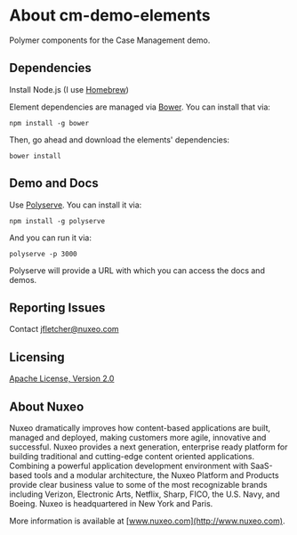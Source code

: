# About cm-demo-elements

Polymer components for the Case Management demo.


## Dependencies

Install Node.js (I use [Homebrew](http://brew.sh/))

Element dependencies are managed via [Bower](http://bower.io/). You can install that via:

    npm install -g bower

Then, go ahead and download the elements' dependencies:

    bower install


## Demo and Docs

Use [Polyserve](https://github.com/PolymerLabs/polyserve). You can install it via:

    npm install -g polyserve

And you can run it via:

    polyserve -p 3000

Polyserve will provide a URL with which you can access the docs and demos.


## Reporting Issues

Contact [jfletcher@nuxeo.com](mailto:jfletcher@nuxeo.com)


## Licensing

[Apache License, Version 2.0](http://www.apache.org/licenses/LICENSE-2.0)


## About Nuxeo

Nuxeo dramatically improves how content-based applications are built, managed and deployed, making customers more agile, innovative and successful. Nuxeo provides a next generation, enterprise ready platform for building traditional and cutting-edge content oriented applications. Combining a powerful application development environment with SaaS-based tools and a modular architecture, the Nuxeo Platform and Products provide clear business value to some of the most recognizable brands including Verizon, Electronic Arts, Netflix, Sharp, FICO, the U.S. Navy, and Boeing. Nuxeo is headquartered in New York and Paris.

More information is available at [www.nuxeo.com](http://www.nuxeo.com).
